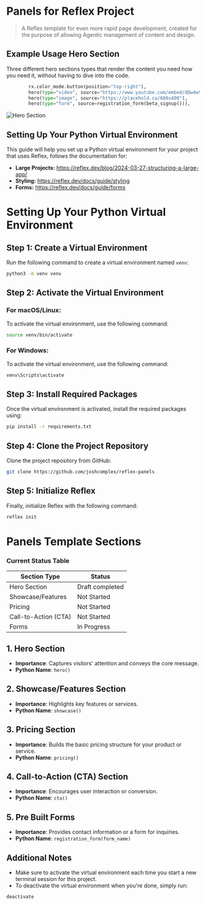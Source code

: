 # Panels for Reflex Project
> A Reflex template for even more rapid page development, created for the purpose of allowing Agentic management of content and design.

## Example Usage Hero Section
Three different hero sections types that render the content you need how you need it, without having to dive into the code.

```python
        rx.color_mode.button(position="top-right"),
        hero(type="video", source="https://www.youtube.com/embed/dQw4w9WgXcQ"),
        hero(type="image", source="https://placehold.co/600x400"),
        hero(type="form", source=registration_form(beta_signup())),
```
![Hero Section](<./assets/hero_types.png>)


## Setting Up Your Python Virtual Environment
This guide will help you set up a Python virtual environment for your project that uses Reflex, follows the documentation for: 
- **Large Projects:** https://reflex.dev/blog/2024-03-27-structuring-a-large-app/  
- **Styling:** https://reflex.dev/docs/guide/styling 
- **Forms:** https://reflex.dev/docs/guide/forms

# Setting Up Your Python Virtual Environment

## Step 1: Create a Virtual Environment

Run the following command to create a virtual environment named `venv`:

```bash
python3 -m venv venv
```

## Step 2: Activate the Virtual Environment

### For macOS/Linux:
To activate the virtual environment, use the following command:

```bash
source venv/bin/activate
```

### For Windows:
To activate the virtual environment, use the following command:

```bash
venv\Scripts\activate
```

## Step 3: Install Required Packages

Once the virtual environment is activated, install the required packages using:

```bash
pip install -r requirements.txt
```

## Step 4: Clone the Project Repository

Clone the project repository from GitHub:

```bash
git clone https://github.com/joshcomplex/reflex-panels
```

## Step 5: Initialize Reflex

Finally, initialize Reflex with the following command:

```bash
reflex init
```

# Panels Template Sections
### Current Status Table
| Section Type          | Status       |
|-----------------------|--------------|
| Hero Section          | Draft completed |
| Showcase/Features     | Not Started  |
| Pricing               | Not Started  |
| Call-to-Action (CTA)  | Not Started  |
| Forms                 | In Progress  |

## 1. Hero Section 
- **Importance**: Captures visitors' attention and conveys the core message.
- **Python Name**: `hero()`

## 2. Showcase/Features Section
- **Importance**: Highlights key features or services.
- **Python Name**: `showcase()`

## 3. Pricing Section
- **Importance**: Builds the basic pricing structure for your product or service.
- **Python Name**: `pricing()`

## 4. Call-to-Action (CTA) Section
- **Importance**: Encourages user interaction or conversion.
- **Python Name**: `cta()`

## 5. Pre Built Forms
- **Importance**: Provides contact information or a form for inquiries.
- **Python Name**: `registration_form(form_name)`



## Additional Notes

- Make sure to activate the virtual environment each time you start a new terminal session for this project.
- To deactivate the virtual environment when you're done, simply run:

```bash
deactivate
```